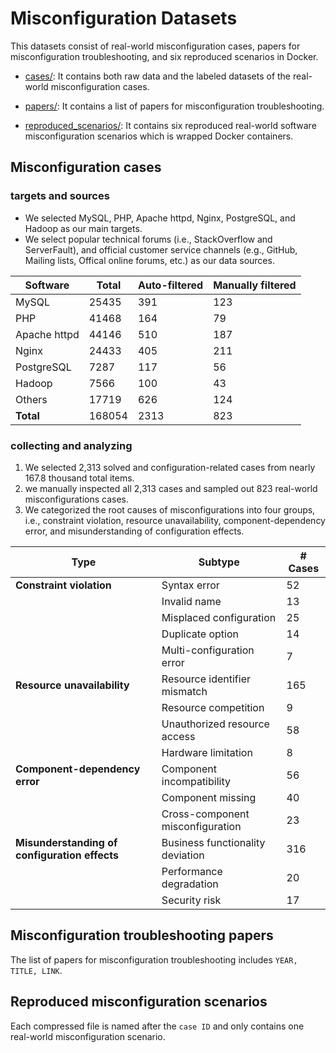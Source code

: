 # Misconfiguration Datasets
This datasets consist of real-world misconfiguration cases, papers for misconfiguration troubleshooting, and six reproduced scenarios in Docker.

- [cases/](#Misconfiguration-cases): It contains both raw data and the labeled datasets of the real-world misconfiguration cases.

- [papers/](#Misconfiguration-troubleshooting-papers): It contains a list of papers for misconfiguration troubleshooting.

- [reproduced_scenarios/](#Reproduced-misconfiguration-scenarios): It contains six reproduced real-world software misconfiguration scenarios which is wrapped Docker containers.

## Misconfiguration cases

### targets and sources
- We selected MySQL, PHP, Apache httpd, Nginx, PostgreSQL, and Hadoop as our main targets. 
- We select popular technical forums (i.e., StackOverflow and ServerFault), and official customer service channels (e.g., GitHub, Mailing lists, Offical online forums, etc.) as our data sources.

| Software      | Total  | Auto-filtered | Manually filtered |
|---------------|--------|---------------|-------------------|
| MySQL         | 25435  | 391           | 123               |
| PHP           | 41468  | 164           | 79                |
| Apache httpd  | 44146  | 510           | 187               |
| Nginx         | 24433  | 405           | 211               |
| PostgreSQL    | 7287   | 117           | 56                |
| Hadoop        | 7566   | 100           | 43                |
| Others        | 17719  | 626           | 124               |
| **Total**     | 168054 | 2313          | 823               |

### collecting and analyzing
1. We selected 2,313 solved and configuration-related cases from nearly 167.8 thousand total items.
2. we manually inspected all 2,313 cases and sampled out 823 real-world misconfigurations cases.
3. We categorized the root causes of misconfigurations into four groups, i.e., constraint violation, resource unavailability, component-dependency error, and misunderstanding of configuration effects.

| **Type**                                | **Subtype**                         | **# Cases** |
|-----------------------------------------|-------------------------------------|-------------|
| **Constraint violation**                | Syntax error                        | 52          |
|                                         | Invalid name                        | 13          |
|                                         | Misplaced configuration             | 25          |
|                                         | Duplicate option                    | 14          |
|                                         | Multi-configuration error           | 7           |
| **Resource unavailability**             | Resource identifier mismatch        | 165         |
|                                         | Resource competition                | 9           |
|                                         | Unauthorized resource access        | 58          |
|                                         | Hardware limitation                 | 8           |
| **Component-dependency error**          | Component incompatibility           | 56          |
|                                         | Component missing                   | 40          |
|                                         | Cross-component misconfiguration    | 23          |
| **Misunderstanding of configuration effects** | Business functionality deviation    | 316         |
|                                         | Performance degradation             | 20          |
|                                         | Security risk                       | 17          |


## Misconfiguration troubleshooting papers
The list of papers for misconfiguration troubleshooting includes `YEAR, TITLE, LINK`.

## Reproduced misconfiguration scenarios
Each compressed file is named after the `case ID` and only contains one real-world misconfiguration scenario.
